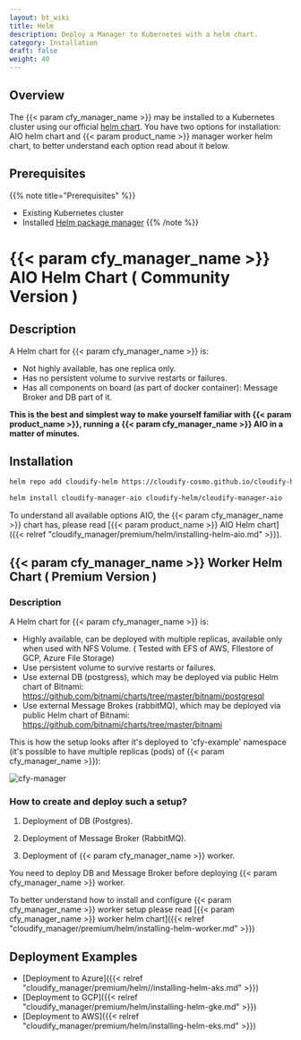 ```yaml
---
layout: bt_wiki
title: Helm
description: Deploy a Manager to Kubernetes with a helm chart.
category: Installation
draft: false
weight: 40
---
```


## Overview

The {{< param cfy_manager_name >}} may be installed to a Kubernetes cluster using our official [helm chart](https://github.com/cloudify-cosmo/cloudify-helm).
You have two options for installation: AIO helm chart and {{< param product_name >}} manager worker helm chart, to better understand each option read about it below.

## Prerequisites
{{% note title="Prerequisites" %}}
* Existing Kubernetes cluster
* Installed [Helm package manager](https://helm.sh/)
{{% /note %}}

# {{< param cfy_manager_name >}} AIO Helm Chart  ( Community Version )

## Description

A Helm chart for {{< param cfy_manager_name >}} is:

* Not highly available, has one replica only.
* Has no persistent volume to survive restarts or failures.
* Has all components on board (as part of docker container): Message Broker and DB part of it.

**This is the best and simplest way to make yourself familiar with {{< param product_name >}}, running a {{< param cfy_manager_name >}} AIO in a matter of minutes.**

## Installation
```bash
helm repo add cloudify-helm https://cloudify-cosmo.github.io/cloudify-helm

helm install cloudify-manager-aio cloudify-helm/cloudify-manager-aio
```
To understand all available options AIO, the {{< param cfy_manager_name >}} chart has, please read [{{< param product_name >}} AIO Helm chart]({{< relref "cloudify_manager/premium/helm/installing-helm-aio.md" >}}).


## {{< param cfy_manager_name >}} Worker Helm Chart  ( Premium Version )

### Description
 
A Helm chart for {{< param cfy_manager_name >}} is:

* Highly available, can be deployed with multiple replicas, available only when used with NFS Volume. ( Tested with EFS of AWS, FIlestore of GCP, Azure File Storage)
* Use persistent volume to survive restarts or failures.
* Use external DB (postgress), which may be deployed via public Helm chart of Bitnami: https://github.com/bitnami/charts/tree/master/bitnami/postgresql
* Use external Message Brokes (rabbitMQ), which may be deployed via public Helm chart of Bitnami: https://github.com/bitnami/charts/tree/master/bitnami

This is how the setup looks after it's deployed to 'cfy-example' namespace (it's possible to have multiple replicas (pods) of {{< param cfy_manager_name >}}):

![cfy-manager](/images/helm/cfy-example.png)

### How to create and deploy such a setup?

1. Deployment of DB (Postgres).

2. Deployment of Message Broker (RabbitMQ).

3. Deployment of {{< param cfy_manager_name >}} worker.

You need to deploy DB and Message Broker before deploying {{< param cfy_manager_name >}} worker.


To better understand how to install and configure {{< param cfy_manager_name >}} worker setup please read [{{< param cfy_manager_name >}} worker helm chart]({{< relref "cloudify_manager/premium/helm/installing-helm-worker.md" >}})

## Deployment Examples

* [Deployment to Azure]({{< relref "cloudify_manager/premium/helm//installing-helm-aks.md" >}})
* [Deployment to GCP]({{< relref "cloudify_manager/premium/helm/installing-helm-gke.md" >}})
* [Deployment to AWS]({{< relref "cloudify_manager/premium/helm/installing-helm-eks.md" >}})